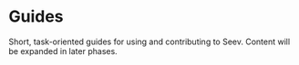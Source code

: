 # Guides

Short, task-oriented guides for using and contributing to Seev. Content will be expanded in later phases.